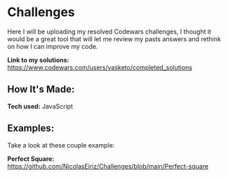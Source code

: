 # Challenges

Here I will be uploading my resolved Codewars challenges, I thought it would be a great tool that will let me review my pasts answers and rethink on how I can improve my code.

**Link to my solutions:** https://www.codewars.com/users/vasketo/completed_solutions

## How It's Made:

**Tech used:** JavaScript

## Examples:
Take a look at these couple example:

**Perfect Square:** https://github.com/NicolasEiriz/Challenges/blob/main/Perfect-square



